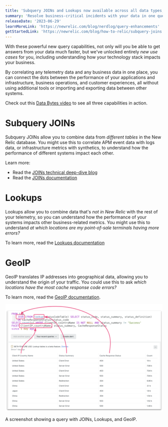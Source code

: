 ```yaml
---
title: 'Subquery JOINs and Lookups now available across all data types, GeoIP available for logs'
summary: 'Resolve business-critical incidents with your data in one query'
releaseDate: '2023-06-29'
learnMoreLink: 'https://newrelic.com/blog/nerdlog/query-enhancements' 
getStartedLink: 'https://newrelic.com/blog/how-to-relic/subquery-joins'
---
```


With these powerful new query capabilities, not only will you be able to get answers from your data much faster, but we've unlocked entirely _new use cases_ for you, including understanding how your technology stack impacts your business.

By correlating any telemetry data and any business data in one place, you can connect the dots between the performance of your applications and infrastructure, business operations, and customer experiences, all without using additional tools or importing and exporting data between other systems.

Check out this [Data Bytes video](https://youtu.be/2EQ8uqkl-zk) to see all three capabilities in action.

# Subquery JOINs
Subquery JOINs allow you to combine data from _different tables_ in the New Relic database. You might use this to correlate APM event data with logs data, or infrastructure metrics with synthetics, to understand how the performance of different systems impact each other. 

Learn more:
- Read the [JOINs technical deep-dive blog](https://newrelic.com/blog/how-to-relic/subquery-joins)
- Read the [JOINs documentation](https://docs.newrelic.com/docs/query-your-data/nrql-new-relic-query-language/nrql-query-tutorials/subquery-joins/)

# Lookups
Lookups allow you to combine data that's _not in New Relic_ with the rest of your telemetry, so you can understand how the performance of your systems impacts other business-related metrics. You might use this to understand _at which locations are my point-of-sale terminals having more errors?_

To learn more, read the [Lookups documentation](https://docs.newrelic.com/docs/query-your-data/nrql-new-relic-query-language/nrql-query-tutorials/lookups)

# GeoIP
GeoIP translates IP addresses into geographical data, allowing you to understand the origin of your traffic. You could use this to ask _which locations have the most cache response code errors?_

To learn more, read the [GeoIP documentation](https://docs.newrelic.com/docs/logs/ui-data/parsing/#geo).

![A screenshot showing a query with JOINs, Lookups, and GeoIP.](./images/query_enhancements.png "A screenshot showing a query with JOINs, Lookups, and GeoIP.")

<figcaption>A screenshot showing a query with JOINs, Lookups, and GeoIP.</figcaption>